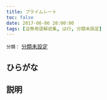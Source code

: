 ```yaml
---
title: プライムレート
toc: false
date: 2017-06-06 20:00:00
tags: [证券用语解说集, は行, 分類未設定]
---
```


`分類：` [分類未設定](/tags/分類未設定/)

## ひらがな



## 説明

